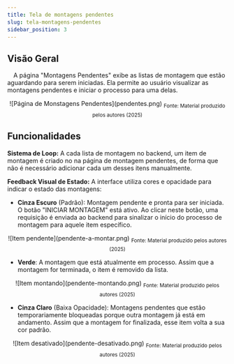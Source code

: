 ```yaml
---
title: Tela de montagens pendentes
slug: tela-montagens-pendentes
sidebar_position: 3
---
```


## Visão Geral

&emsp;A página "Montagens Pendentes" exibe as listas de montagem que estão aguardando para serem iniciadas. Ela permite ao usuário visualizar as montagens pendentes e iniciar o processo para uma delas.

<div align="center">
    ![Página de Monstagens Pendentes](pendentes.png)
    <sub>Fonte: Material produzido pelos autores (2025)</sub>
</div>

## Funcionalidades

**Sistema de Loop:** A cada lista de montagem no backend, um item de montagem é criado no na página de montagem pendentes, de forma que não é necessário adicionar cada um desses itens manualmente.

**Feedback Visual de Estado:** A interface utiliza cores e opacidade para indicar o estado das montagens:

- **Cinza Escuro** (Padrão): Montagem pendente e pronta para ser iniciada. O botão "INICIAR MONTAGEM" está ativo. Ao clicar neste botão, uma requisição é enviada ao backend para sinalizar o início do processo de montagem para aquele item específico.

<div align="center">
    ![Item pendente](pendente-a-montar.png)
    <sub>Fonte: Material produzido pelos autores (2025)</sub>
</div>

- **Verde**: A montagem que está atualmente em processo. Assim que a montagem for terminada, o item é removido da lista.

<div align="center">
    ![Item montando](pendente-montando.png)
    <sub>Fonte: Material produzido pelos autores (2025)</sub>
</div>

- **Cinza Claro** (Baixa Opacidade): Montagens pendentes que estão temporariamente bloqueadas porque outra montagem já está em andamento. Assim que a montagem for finalizada, esse item volta a sua cor padrão.

<div align="center">
    ![Item desativado](pendente-desativado.png)
    <sub>Fonte: Material produzido pelos autores (2025)</sub>
</div>
